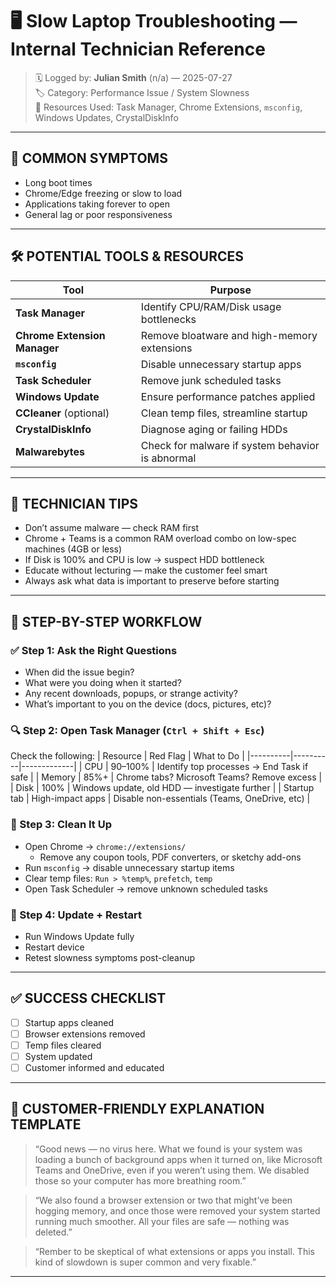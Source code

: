 # 🖥️ Slow Laptop Troubleshooting — Internal Technician Reference

> 🗓️ Logged by: **Julian Smith** (n/a) — 2025-07-27  
> 🏷️ Category: Performance Issue / System Slowness  
> 🔗 Resources Used: Task Manager, Chrome Extensions, `msconfig`, Windows Updates, CrystalDiskInfo

---

## 🚩 COMMON SYMPTOMS
- Long boot times
- Chrome/Edge freezing or slow to load
- Applications taking forever to open
- General lag or poor responsiveness

---

## 🛠️ POTENTIAL TOOLS & RESOURCES
| Tool | Purpose |
|------|---------|
| **Task Manager** | Identify CPU/RAM/Disk usage bottlenecks |
| **Chrome Extension Manager** | Remove bloatware and high-memory extensions |
| **`msconfig`** | Disable unnecessary startup apps |
| **Task Scheduler** | Remove junk scheduled tasks |
| **Windows Update** | Ensure performance patches applied |
| **CCleaner** (optional) | Clean temp files, streamline startup |
| **CrystalDiskInfo** | Diagnose aging or failing HDDs |
| **Malwarebytes** | Check for malware if system behavior is abnormal |

---

## 🧠 TECHNICIAN TIPS
- Don’t assume malware — check RAM first
- Chrome + Teams is a common RAM overload combo on low-spec machines (4GB or less)
- If Disk is 100% and CPU is low → suspect HDD bottleneck
- Educate without lecturing — make the customer feel smart
- Always ask what data is important to preserve before starting

---

## 🔧 STEP-BY-STEP WORKFLOW

### ✅ Step 1: Ask the Right Questions
- When did the issue begin?
- What were you doing when it started?
- Any recent downloads, popups, or strange activity?
- What’s important to you on the device (docs, pictures, etc)?

### 🔍 Step 2: Open Task Manager (`Ctrl + Shift + Esc`)
Check the following:
| Resource | Red Flag | What to Do |
|----------|----------|-------------|
| CPU | 90–100% | Identify top processes → End Task if safe |
| Memory | 85%+ | Chrome tabs? Microsoft Teams? Remove excess |
| Disk | 100% | Windows update, old HDD — investigate further |
| Startup tab | High-impact apps | Disable non-essentials (Teams, OneDrive, etc) |

### 🧹 Step 3: Clean It Up
- Open Chrome → `chrome://extensions/`
  - Remove any coupon tools, PDF converters, or sketchy add-ons
- Run `msconfig` → disable unnecessary startup items
- Clear temp files: `Run > %temp%`, `prefetch`, `temp`
- Open Task Scheduler → remove unknown scheduled tasks

### 🔄 Step 4: Update + Restart
- Run Windows Update fully
- Restart device
- Retest slowness symptoms post-cleanup

---

## ✅ SUCCESS CHECKLIST
- [ ] Startup apps cleaned
- [ ] Browser extensions removed
- [ ] Temp files cleared
- [ ] System updated
- [ ] Customer informed and educated

---

## 💬 CUSTOMER-FRIENDLY EXPLANATION TEMPLATE
> “Good news — no virus here. What we found is your system was loading a bunch of background apps when it turned on, like Microsoft Teams and OneDrive, even if you weren’t using them. We disabled those so your computer has more breathing room.”

> “We also found a browser extension or two that might’ve been hogging memory, and once those were removed your system started running much smoother. All your files are safe — nothing was deleted.”

> “Rember to be skeptical of what extensions or apps you install. This kind of slowdown is super common and very fixable.”

---
